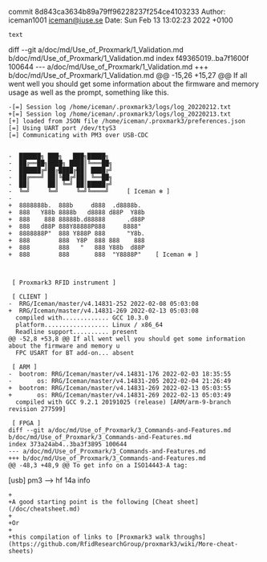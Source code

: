 commit 8d843ca3634b89a79ff96228237f254ce4103233
Author: iceman1001 <iceman@iuse.se>
Date:   Sun Feb 13 13:02:23 2022 +0100

    text

diff --git a/doc/md/Use_of_Proxmark/1_Validation.md b/doc/md/Use_of_Proxmark/1_Validation.md
index f49365019..ba7f1600f 100644
--- a/doc/md/Use_of_Proxmark/1_Validation.md
+++ b/doc/md/Use_of_Proxmark/1_Validation.md
@@ -15,26 +15,27 @@
 If all went well you should get some information about the firmware and memory usage as well as the prompt,  something like this.
 
 ```
-[=] Session log /home/iceman/.proxmark3/logs/log_20220212.txt
+[=] Session log /home/iceman/.proxmark3/logs/log_20220213.txt
 [+] loaded from JSON file /home/iceman/.proxmark3/preferences.json
 [=] Using UART port /dev/ttyS3
 [=] Communicating with PM3 over USB-CDC
 
 
-  ██████╗ ███╗   ███╗█████╗
-  ██╔══██╗████╗ ████║╚═══██╗
-  ██████╔╝██╔████╔██║ ████╔╝
-  ██╔═══╝ ██║╚██╔╝██║ ╚══██╗
-  ██║     ██║ ╚═╝ ██║█████╔╝
-  ╚═╝     ╚═╝     ╚═╝╚════╝     [ Iceman ❄️ ]
-
+  8888888b.  888b     d888  .d8888b.
+  888   Y88b 8888b   d8888 d88P  Y88b
+  888    888 88888b.d88888      .d88P
+  888   d88P 888Y88888P888     8888"
+  8888888P"  888 Y888P 888      "Y8b.
+  888        888  Y8P  888 888    888
+  888        888   "   888 Y88b  d88P
+  888        888       888  "Y8888P"    [ Iceman ❄️ ]
 
 
 
  [ Proxmark3 RFID instrument ]
 
  [ CLIENT ]
-  RRG/Iceman/master/v4.14831-252 2022-02-08 05:03:08
+  RRG/Iceman/master/v4.14831-269 2022-02-13 05:03:08
   compiled with............. GCC 10.3.0
   platform.................. Linux / x86_64
   Readline support.......... present
@@ -52,8 +53,8 @@ If all went well you should get some information about the firmware and memory u
   FPC USART for BT add-on... absent
 
  [ ARM ]
-  bootrom: RRG/Iceman/master/v4.14831-176 2022-02-03 18:35:55
-       os: RRG/Iceman/master/v4.14831-205 2022-02-04 21:26:49
+  bootrom: RRG/Iceman/master/v4.14831-269 2022-02-13 05:03:55
+       os: RRG/Iceman/master/v4.14831-269 2022-02-13 05:03:49
   compiled with GCC 9.2.1 20191025 (release) [ARM/arm-9-branch revision 277599]
 
  [ FPGA ]
diff --git a/doc/md/Use_of_Proxmark/3_Commands-and-Features.md b/doc/md/Use_of_Proxmark/3_Commands-and-Features.md
index 373a24ab4..3ba3f3895 100644
--- a/doc/md/Use_of_Proxmark/3_Commands-and-Features.md
+++ b/doc/md/Use_of_Proxmark/3_Commands-and-Features.md
@@ -48,3 +48,9 @@ To get info on a ISO14443-A tag:
 ```
 [usb] pm3 --> hf 14a info
 ```
+
+A good starting point is the following [Cheat sheet](/doc/cheatsheet.md)
+
+Or 
+
+this compilation of links to [Proxmark3 walk throughs](https://github.com/RfidResearchGroup/proxmark3/wiki/More-cheat-sheets)
